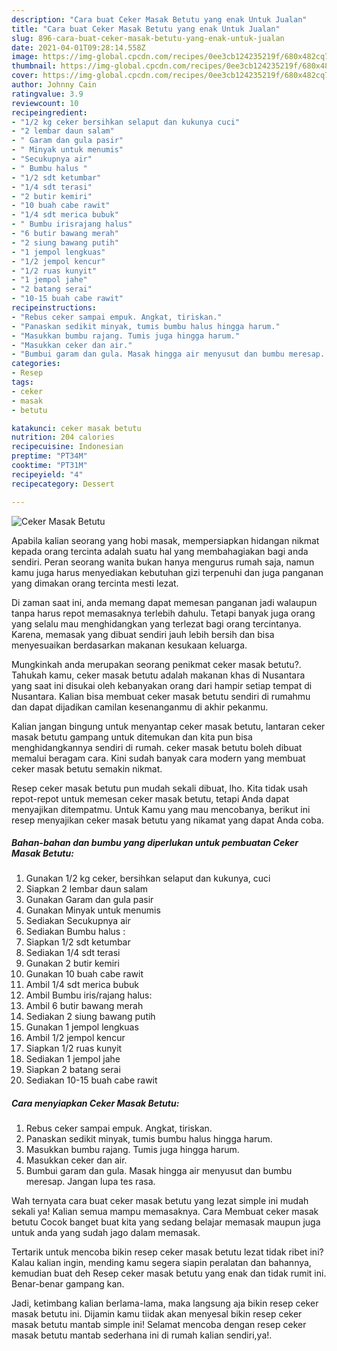 ```yaml
---
description: "Cara buat Ceker Masak Betutu yang enak Untuk Jualan"
title: "Cara buat Ceker Masak Betutu yang enak Untuk Jualan"
slug: 896-cara-buat-ceker-masak-betutu-yang-enak-untuk-jualan
date: 2021-04-01T09:28:14.558Z
image: https://img-global.cpcdn.com/recipes/0ee3cb124235219f/680x482cq70/ceker-masak-betutu-foto-resep-utama.jpg
thumbnail: https://img-global.cpcdn.com/recipes/0ee3cb124235219f/680x482cq70/ceker-masak-betutu-foto-resep-utama.jpg
cover: https://img-global.cpcdn.com/recipes/0ee3cb124235219f/680x482cq70/ceker-masak-betutu-foto-resep-utama.jpg
author: Johnny Cain
ratingvalue: 3.9
reviewcount: 10
recipeingredient:
- "1/2 kg ceker bersihkan selaput dan kukunya cuci"
- "2 lembar daun salam"
- " Garam dan gula pasir"
- " Minyak untuk menumis"
- "Secukupnya air"
- " Bumbu halus "
- "1/2 sdt ketumbar"
- "1/4 sdt terasi"
- "2 butir kemiri"
- "10 buah cabe rawit"
- "1/4 sdt merica bubuk"
- " Bumbu irisrajang halus"
- "6 butir bawang merah"
- "2 siung bawang putih"
- "1 jempol lengkuas"
- "1/2 jempol kencur"
- "1/2 ruas kunyit"
- "1 jempol jahe"
- "2 batang serai"
- "10-15 buah cabe rawit"
recipeinstructions:
- "Rebus ceker sampai empuk. Angkat, tiriskan."
- "Panaskan sedikit minyak, tumis bumbu halus hingga harum."
- "Masukkan bumbu rajang. Tumis juga hingga harum."
- "Masukkan ceker dan air."
- "Bumbui garam dan gula. Masak hingga air menyusut dan bumbu meresap. Jangan lupa tes rasa."
categories:
- Resep
tags:
- ceker
- masak
- betutu

katakunci: ceker masak betutu 
nutrition: 204 calories
recipecuisine: Indonesian
preptime: "PT34M"
cooktime: "PT31M"
recipeyield: "4"
recipecategory: Dessert

---
```



![Ceker Masak Betutu](https://img-global.cpcdn.com/recipes/0ee3cb124235219f/680x482cq70/ceker-masak-betutu-foto-resep-utama.jpg)

Apabila kalian seorang yang hobi masak, mempersiapkan hidangan nikmat kepada orang tercinta adalah suatu hal yang membahagiakan bagi anda sendiri. Peran seorang  wanita bukan hanya mengurus rumah saja, namun kamu juga harus menyediakan kebutuhan gizi terpenuhi dan juga panganan yang dimakan orang tercinta mesti lezat.

Di zaman  saat ini, anda memang dapat memesan panganan jadi walaupun tanpa harus repot memasaknya terlebih dahulu. Tetapi banyak juga orang yang selalu mau menghidangkan yang terlezat bagi orang tercintanya. Karena, memasak yang dibuat sendiri jauh lebih bersih dan bisa menyesuaikan berdasarkan makanan kesukaan keluarga. 



Mungkinkah anda merupakan seorang penikmat ceker masak betutu?. Tahukah kamu, ceker masak betutu adalah makanan khas di Nusantara yang saat ini disukai oleh kebanyakan orang dari hampir setiap tempat di Nusantara. Kalian bisa membuat ceker masak betutu sendiri di rumahmu dan dapat dijadikan camilan kesenanganmu di akhir pekanmu.

Kalian jangan bingung untuk menyantap ceker masak betutu, lantaran ceker masak betutu gampang untuk ditemukan dan kita pun bisa menghidangkannya sendiri di rumah. ceker masak betutu boleh dibuat memalui beragam cara. Kini sudah banyak cara modern yang membuat ceker masak betutu semakin nikmat.

Resep ceker masak betutu pun mudah sekali dibuat, lho. Kita tidak usah repot-repot untuk memesan ceker masak betutu, tetapi Anda dapat menyajikan ditempatmu. Untuk Kamu yang mau mencobanya, berikut ini resep menyajikan ceker masak betutu yang nikamat yang dapat Anda coba.

<!--inarticleads1-->

##### Bahan-bahan dan bumbu yang diperlukan untuk pembuatan Ceker Masak Betutu:

1. Gunakan 1/2 kg ceker, bersihkan selaput dan kukunya, cuci
1. Siapkan 2 lembar daun salam
1. Gunakan  Garam dan gula pasir
1. Gunakan  Minyak untuk menumis
1. Sediakan Secukupnya air
1. Sediakan  Bumbu halus :
1. Siapkan 1/2 sdt ketumbar
1. Sediakan 1/4 sdt terasi
1. Gunakan 2 butir kemiri
1. Gunakan 10 buah cabe rawit
1. Ambil 1/4 sdt merica bubuk
1. Ambil  Bumbu iris/rajang halus:
1. Ambil 6 butir bawang merah
1. Sediakan 2 siung bawang putih
1. Gunakan 1 jempol lengkuas
1. Ambil 1/2 jempol kencur
1. Siapkan 1/2 ruas kunyit
1. Sediakan 1 jempol jahe
1. Siapkan 2 batang serai
1. Sediakan 10-15 buah cabe rawit




<!--inarticleads2-->

##### Cara menyiapkan Ceker Masak Betutu:

1. Rebus ceker sampai empuk. Angkat, tiriskan.
1. Panaskan sedikit minyak, tumis bumbu halus hingga harum.
1. Masukkan bumbu rajang. Tumis juga hingga harum.
1. Masukkan ceker dan air.
1. Bumbui garam dan gula. Masak hingga air menyusut dan bumbu meresap. Jangan lupa tes rasa.




Wah ternyata cara buat ceker masak betutu yang lezat simple ini mudah sekali ya! Kalian semua mampu memasaknya. Cara Membuat ceker masak betutu Cocok banget buat kita yang sedang belajar memasak maupun juga untuk anda yang sudah jago dalam memasak.

Tertarik untuk mencoba bikin resep ceker masak betutu lezat tidak ribet ini? Kalau kalian ingin, mending kamu segera siapin peralatan dan bahannya, kemudian buat deh Resep ceker masak betutu yang enak dan tidak rumit ini. Benar-benar gampang kan. 

Jadi, ketimbang kalian berlama-lama, maka langsung aja bikin resep ceker masak betutu ini. Dijamin kamu tiidak akan menyesal bikin resep ceker masak betutu mantab simple ini! Selamat mencoba dengan resep ceker masak betutu mantab sederhana ini di rumah kalian sendiri,ya!.

